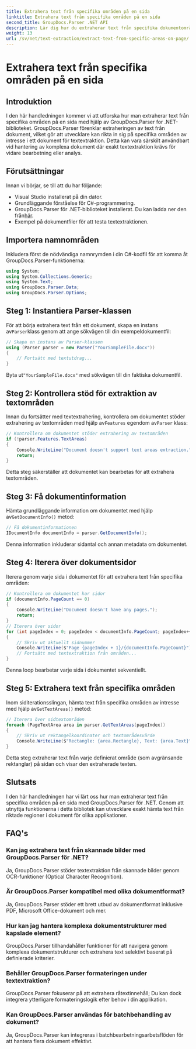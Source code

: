 ```yaml
---
title: Extrahera text från specifika områden på en sida
linktitle: Extrahera text från specifika områden på en sida
second_title: GroupDocs.Parser .NET API
description: Lär dig hur du extraherar text från specifika dokumentområden med GroupDocs.Parser för .NET. Riktad och exakt textextraktion för dina applikationer.
weight: 13
url: /sv/net/text-extraction/extract-text-from-specific-areas-on-page/
---
```


# Extrahera text från specifika områden på en sida

## Introduktion
I den här handledningen kommer vi att utforska hur man extraherar text från specifika områden på en sida med hjälp av GroupDocs.Parser for .NET-biblioteket. GroupDocs.Parser förenklar extraheringen av text från dokument, vilket gör att utvecklare kan rikta in sig på specifika områden av intresse i ett dokument för textextraktion. Detta kan vara särskilt användbart vid hantering av komplexa dokument där exakt textextraktion krävs för vidare bearbetning eller analys.
## Förutsättningar
Innan vi börjar, se till att du har följande:
- Visual Studio installerat på din dator.
- Grundläggande förståelse för C#-programmering.
- GroupDocs.Parser för .NET-biblioteket installerat. Du kan ladda ner den från[här](https://releases.groupdocs.com/parser/net/).
- Exempel på dokumentfiler för att testa textextraktionen.
## Importera namnområden
Inkludera först de nödvändiga namnrymden i din C#-kodfil för att komma åt GroupDocs.Parser-funktionerna:
```csharp
using System;
using System.Collections.Generic;
using System.Text;
using GroupDocs.Parser.Data;
using GroupDocs.Parser.Options;
```
## Steg 1: Instantiera Parser-klassen
 För att börja extrahera text från ett dokument, skapa en instans av`Parser`klass genom att ange sökvägen till din exempeldokumentfil:
```csharp
// Skapa en instans av Parser-klassen
using (Parser parser = new Parser("YourSampleFile.docx"))
{
    // Fortsätt med textutdrag...
}
```
 Byta ut`"YourSampleFile.docx"` med sökvägen till din faktiska dokumentfil.
## Steg 2: Kontrollera stöd för extraktion av textområden
 Innan du fortsätter med textextrahering, kontrollera om dokumentet stöder extrahering av textområden med hjälp av`Features` egendom av`Parser` klass:
```csharp
// Kontrollera om dokumentet stöder extrahering av textområden
if (!parser.Features.TextAreas)
{
    Console.WriteLine("Document doesn't support text areas extraction.");
    return;
}
```
Detta steg säkerställer att dokumentet kan bearbetas för att extrahera textområden.
## Steg 3: Få dokumentinformation
 Hämta grundläggande information om dokumentet med hjälp av`GetDocumentInfo()` metod:
```csharp
// Få dokumentinformationen
IDocumentInfo documentInfo = parser.GetDocumentInfo();
```
Denna information inkluderar sidantal och annan metadata om dokumentet.
## Steg 4: Iterera över dokumentsidor
Iterera genom varje sida i dokumentet för att extrahera text från specifika områden:
```csharp
// Kontrollera om dokumentet har sidor
if (documentInfo.PageCount == 0)
{
    Console.WriteLine("Document doesn't have any pages.");
    return;
}
// Iterera över sidor
for (int pageIndex = 0; pageIndex < documentInfo.PageCount; pageIndex++)
{
    // Skriv ut aktuellt sidnummer
    Console.WriteLine($"Page {pageIndex + 1}/{documentInfo.PageCount}");
    // Fortsätt med textextraktion från områden...
}
```
Denna loop bearbetar varje sida i dokumentet sekventiellt.
## Steg 5: Extrahera text från specifika områden
Inom siditerationsslingan, hämta text från specifika områden av intresse med hjälp av`GetTextAreas()` metod:
```csharp
// Iterera över sidtextområden
foreach (PageTextArea area in parser.GetTextAreas(pageIndex))
{
    // Skriv ut rektangelkoordinater och textområdesvärde
    Console.WriteLine($"Rectangle: {area.Rectangle}, Text: {area.Text}");
}
```
Detta steg extraherar text från varje definierat område (som avgränsande rektanglar) på sidan och visar den extraherade texten.
## Slutsats
I den här handledningen har vi lärt oss hur man extraherar text från specifika områden på en sida med GroupDocs.Parser för .NET. Genom att utnyttja funktionerna i detta bibliotek kan utvecklare exakt hämta text från riktade regioner i dokument för olika applikationer.

## FAQ's
### Kan jag extrahera text från skannade bilder med GroupDocs.Parser för .NET?
Ja, GroupDocs.Parser stöder textextraktion från skannade bilder genom OCR-funktioner (Optical Character Recognition).
### Är GroupDocs.Parser kompatibel med olika dokumentformat?
Ja, GroupDocs.Parser stöder ett brett utbud av dokumentformat inklusive PDF, Microsoft Office-dokument och mer.
### Hur kan jag hantera komplexa dokumentstrukturer med kapslade element?
GroupDocs.Parser tillhandahåller funktioner för att navigera genom komplexa dokumentstrukturer och extrahera text selektivt baserat på definierade kriterier.
### Behåller GroupDocs.Parser formateringen under textextraktion?
GroupDocs.Parser fokuserar på att extrahera råtextinnehåll; Du kan dock integrera ytterligare formateringslogik efter behov i din applikation.
### Kan GroupDocs.Parser användas för batchbehandling av dokument?
Ja, GroupDocs.Parser kan integreras i batchbearbetningsarbetsflöden för att hantera flera dokument effektivt.